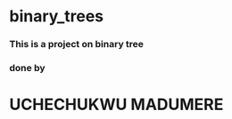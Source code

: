 <h1>binary_trees</h1>
<h3>This is a project on binary tree</h3>
<h3>done by</h3>
<h1>UCHECHUKWU MADUMERE</h1>

